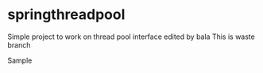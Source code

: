 springthreadpool
================

Simple project to work on thread pool interface
edited by bala
This is waste branch

Sample

